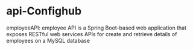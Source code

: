 # api-Confighub
employeeAPI:
employee API is a Spring Boot-based web application that exposes RESTful web services APIs for create and retrieve details of employees on a MySQL database
